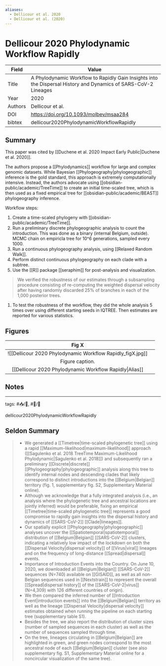 ```yaml
---
aliases:
  - Dellicour et al. 2020
  - Dellicour et al. (2020)
---
```


# Dellicour 2020 Phylodynamic Workflow Rapidly

| Field   | Value                                                                                                           |
| ------- | --------------------------------------------------------------------------------------------------------------- |
| Title   | A Phylodynamic Workflow to Rapidly Gain Insights into the Dispersal History and Dynamics of SARS-CoV-2 Lineages |
| Year    | 2020                                                                                                            | 
| Authors | Dellicour et al.                                                                                                |
| DOI     | <https://doi.org/10.1093/molbev/msaa284>                                                                        |
| bibtex  | dellicour2020PhylodynamicWorkflowRapidly                                                                        |


## Summary

This paper was cited by [[Duchene et al. 2020 Impact Early Public|Duchene et al. 2020]].

The authors propose a [[Phylodynamics]] workflow for large and complex genomic datasets. While Bayesian [[Phylogeography|phylogeographic]] inference is the gold standard, this approach is extremely computationally intensive. Instead, the authors advocate using [[obsidian-public/academic/TreeTime]] to create an initial time-scaled tree, which is then used as a fixed empirical tree for [[obsidian-public/academic/BEAST]] phylogeography inference.

Workflow steps:
1. Create a time-scaled phylogeny with [[obsidian-public/academic/TreeTime]].
1. Run a preliminary discrete phylogeographic analysis to count the introduction. This was done as a binary (internal Belgium, outside). MCMC chain on empiricla tree for 10^6 generations, sampled every 1000.
1. Run a continuous phylogeography analysis, using [[Relaxed Random Walk]].
1. Perform distinct continuous phylogeography on each clade with a subtree.
1. Use the [[R]] package [[seraphim]] for post-analysis and visualization. 

>  We verified the robustness of our estimates through a subsampling procedure consisting of re-computing the weighted dispersal velocity after having randomly discarded 25% of branches in each of the 1,000 posterior trees.
1. To test the robustness of the workflow, they did the whole analysis 5 times over using different starting seeds in IQTREE. Then estimates are reported for various statistics.

## Figures

|          Fig X          |     |
|:-----------------------:| --- |
| ![[Dellicour 2020 Phylodynamic Workflow Rapidly_figX.jpg]] |     |
|     Figure caption.     |     |
[[Dellicour 2020 Phylodynamic Workflow Rapidly\|Alias]] | 	|	

## Notes

---

tags: #📥/📰, #📝/🌱

dellicour2020PhylodynamicWorkflowRapidly

## Seldon Summary

> - We generated a [[Timetree\|time-scaled phylogenetic tree]] using a rapid [[Maximum-likelihood|maximum-likelihood]] approach ([[Sagulenko et al. 2018 TreeTime Maximum-Likelihood Phylodynamic|Sagulenko et al. 2018]]) and subsequently ran a preliminary [[Discrete|discrete]] [[Phylogeography\|phylogeographic]] analysis along this tree to identify internal nodes and descending clades that likely correspond to distinct introductions into the [[Belgium\|Belgian]] territory (fig. 1, supplementary fig. S2, Supplementary Material online).
> - Although we acknowledge that a fully integrated analysis (i.e., an analysis where the phylogenetic tree and ancestral locations are jointly inferred) would be preferable, fixing an empirical [[Timetree\|time-scaled phylogenetic tree]] represents a good compromise to rapidly gain insights into the dispersal history and dynamics of [[SARS-CoV-2]] [[Clade|lineages]].
> - Our spatially explicit [[Phylogeography\|phylogeographic]] analyses uncover the [[Spatiotemporal\|spatiotemporal]] distribution of [[Belgium\|Belgian]] [[SARS-CoV-2]] clusters, indicating a relatively low impact of the lockdown on both the [[Dispersal Velocity\|dispersal velocity]] of [[Virus\|viral]] lineages and on the frequency of long-distance [[Spread|dispersal]] events.
> - Importance of Introduction Events into the Country. On June 10, 2020, we downloaded all [[Belgium\|Belgian]] [[SARS-CoV-2]] sequences (N=740) available on [[GISAID]], as well as all non-Belgian sequences used in [[Nextstrain]] to represent the overall [[Spread|dispersal history]] of the [[SARS-CoV-2\|virus]] (N=4,309) with 126 different countries of origin).
> - We then compared the inferred number of [[Introduction Event\|introduction events]] into the [[Belgium\|Belgian]]  territory as well as the lineage [[Dispersal Velocity\|dispersal velocity]] estimates obtained when running the pipeline on each starting tree (supplementary table S1).
> - Besides the tree, we also report the distribution of cluster sizes (number of sampled sequences in each cluster) as well as the number of sequences sampled through time.
> - On the tree, lineages circulating in [[Belgium\|Belgian]]  are highlighted in green, and green nodes correspond to the most ancestral node of each [[Belgium\|Belgian]]  cluster (see also supplementary fig. S1, Supplementary Material online for a noncircular visualization of the same tree).